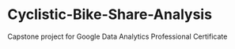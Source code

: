# Cyclistic-Bike-Share-Analysis
Capstone project for Google Data Analytics Professional Certificate
